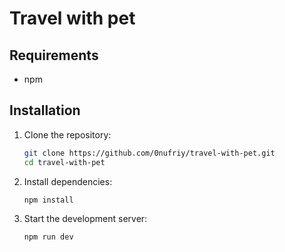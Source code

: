# Travel with pet


## Requirements

- npm

## Installation

1. Clone the repository:

   ```bash
   git clone https://github.com/0nufriy/travel-with-pet.git
   cd travel-with-pet
   ```

2. Install dependencies:

   ```bash
   npm install
   ```

3. Start the development server:

   ```bash
   npm run dev
   ```
